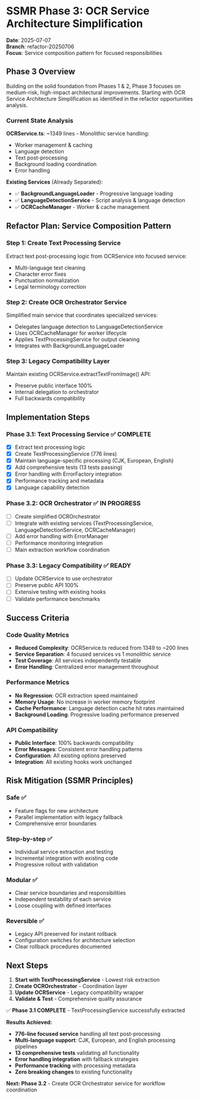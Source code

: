 # SSMR Phase 3: OCR Service Architecture Simplification

**Date**: 2025-07-07  
**Branch**: refactor-20250706  
**Focus**: Service composition pattern for focused responsibilities

## Phase 3 Overview

Building on the solid foundation from Phases 1 & 2, Phase 3 focuses on medium-risk, high-impact architectural improvements. Starting with OCR Service Architecture Simplification as identified in the refactor opportunities analysis.

### Current State Analysis

**OCRService.ts**: ~1349 lines - Monolithic service handling:
- Worker management & caching
- Language detection 
- Text post-processing
- Background loading coordination
- Error handling

**Existing Services** (Already Separated):
- ✅ **BackgroundLanguageLoader** - Progressive language loading
- ✅ **LanguageDetectionService** - Script analysis & language detection  
- ✅ **OCRCacheManager** - Worker & cache management

## Refactor Plan: Service Composition Pattern

### Step 1: Create Text Processing Service
Extract text post-processing logic from OCRService into focused service:
- Multi-language text cleaning
- Character error fixes
- Punctuation normalization
- Legal terminology correction

### Step 2: Create OCR Orchestrator Service  
Simplified main service that coordinates specialized services:
- Delegates language detection to LanguageDetectionService
- Uses OCRCacheManager for worker lifecycle
- Applies TextProcessingService for output cleaning
- Integrates with BackgroundLanguageLoader

### Step 3: Legacy Compatibility Layer
Maintain existing OCRService.extractTextFromImage() API:
- Preserve public interface 100%
- Internal delegation to orchestrator
- Full backwards compatibility

## Implementation Steps

### Phase 3.1: Text Processing Service ✅ COMPLETE
- [x] Extract text processing logic 
- [x] Create TextProcessingService (776 lines)
- [x] Maintain language-specific processing (CJK, European, English)
- [x] Add comprehensive tests (13 tests passing)
- [x] Error handling with ErrorFactory integration
- [x] Performance tracking and metadata
- [x] Language capability detection

### Phase 3.2: OCR Orchestrator ✅ IN PROGRESS  
- [ ] Create simplified OCROrchestrator
- [ ] Integrate with existing services (TextProcessingService, LanguageDetectionService, OCRCacheManager)
- [ ] Add error handling with ErrorManager
- [ ] Performance monitoring integration
- [ ] Main extraction workflow coordination

### Phase 3.3: Legacy Compatibility ✅ READY
- [ ] Update OCRService to use orchestrator
- [ ] Preserve public API 100%
- [ ] Extensive testing with existing hooks
- [ ] Validate performance benchmarks

## Success Criteria

### Code Quality Metrics
- **Reduced Complexity**: OCRService.ts reduced from 1349 to ~200 lines
- **Service Separation**: 4 focused services vs 1 monolithic service
- **Test Coverage**: All services independently testable
- **Error Handling**: Centralized error management throughout

### Performance Metrics  
- **No Regression**: OCR extraction speed maintained
- **Memory Usage**: No increase in worker memory footprint
- **Cache Performance**: Language detection cache hit rates maintained
- **Background Loading**: Progressive loading performance preserved

### API Compatibility
- **Public Interface**: 100% backwards compatibility
- **Error Messages**: Consistent error handling patterns
- **Configuration**: All existing options preserved
- **Integration**: All existing hooks work unchanged

## Risk Mitigation (SSMR Principles)

### Safe ✅
- Feature flags for new architecture
- Parallel implementation with legacy fallback
- Comprehensive error boundaries

### Step-by-step ✅  
- Individual service extraction and testing
- Incremental integration with existing code
- Progressive rollout with validation

### Modular ✅
- Clear service boundaries and responsibilities
- Independent testability of each service
- Loose coupling with defined interfaces

### Reversible ✅
- Legacy API preserved for instant rollback
- Configuration switches for architecture selection
- Clear rollback procedures documented

## Next Steps

1. **Start with TextProcessingService** - Lowest risk extraction
2. **Create OCROrchestrator** - Coordination layer
3. **Update OCRService** - Legacy compatibility wrapper
4. **Validate & Test** - Comprehensive quality assurance

✅ **Phase 3.1 COMPLETE** - TextProcessingService successfully extracted

**Results Achieved:**
- **776-line focused service** handling all text post-processing
- **Multi-language support**: CJK, European, and English processing pipelines
- **13 comprehensive tests** validating all functionality
- **Error handling integration** with fallback strategies
- **Performance tracking** with processing metadata
- **Zero breaking changes** to existing functionality

**Next: Phase 3.2** - Create OCR Orchestrator service for workflow coordination
